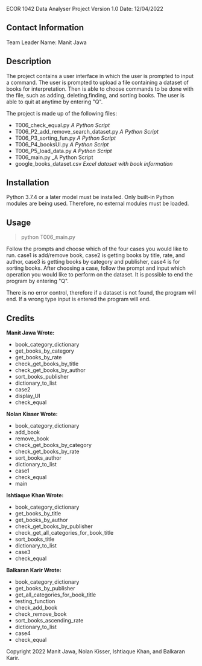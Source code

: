 ECOR 1042 Data Analyser Project Version 1.0
Date: 12/04/2022

Contact Information
--------------------

Team Leader Name: Manit Jawa

Description
------------

The project contains a user interface in which the user is
prompted to input a command. The user is prompted to upload a file containing
a dataset of books for interpretation. Then is able to choose commands to be done with
the file, such as adding, deleting,finding, and sorting books. The user is able to quit at 
anytime by entering "Q".

The project is made up of the following files:	
- T006_check_equal.py				_A Python Script_
- T006_P2_add_remove_search_dataset.py    _A Python Script_
- T006_P3_sorting_fun.py                  _A Python Script_
- T006_P4_booksUI.py                      _A Python Script_
- T006_P5_load_data.py                    _A Python Script_
- T006_main.py 					_A Python Script
- google_books_dataset.csv                _Excel dataset with book information_

Installation
-------------

Python 3.7.4 or a later model must be installed.
Only built-in Python modules are being used. 
Therefore, no external modules must be loaded.

Usage
------

>python T006_main.py

Follow the prompts and choose which of the four cases you would like to run. 
case1 is add/remove book, case2 is getting books by title, rate, and author, 
case3 is getting books by category and publisher, case4 is for sorting books.
After choosing a case, follow the prompt and input which operation you would like to perform 
on the dataset. It is possible to end the program by entering "Q".

There is no error control, therefore if a dataset is not found, the program will end.
If a wrong type input is entered the program will end.



Credits
--------

**Manit Jawa Wrote:**
- book_category_dictionary
- get_books_by_category
- get_books_by_rate
- check_get_books_by_title
- check_get_books_by_author
- sort_books_publisher
- dictionary_to_list
- case2
- display_UI
- check_equal

**Nolan Kisser Wrote:**
- book_category_dictionary
- add_book
- remove_book
- check_get_books_by_category
- check_get_books_by_rate
- sort_books_author
- dictionary_to_list
- case1
- check_equal
- main

**Ishtiaque Khan Wrote:**
- book_category_dictionary
- get_books_by_title
- get_books_by_author
- check_get_books_by_publisher
- check_get_all_categories_for_book_title
- sort_books_title
- dictionary_to_list
- case3
- check_equal

**Balkaran Karir Wrote:**
- book_category_dictionary
- get_books_by_publisher
- get_all_categories_for_book_title
- testing_function
- check_add_book
- check_remove_book
- sort_books_ascending_rate
- dictionary_to_list
- case4
- check_equal

Copyright 2022 Manit Jawa, Nolan Kisser, Ishtiaque Khan, and Balkaran Karir.
